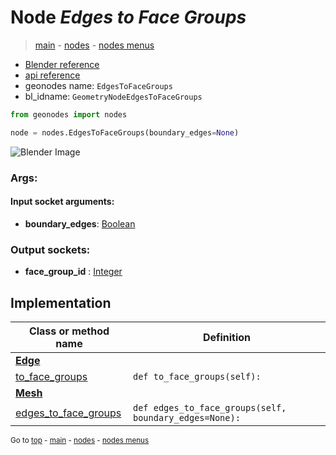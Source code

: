 # Node *Edges to Face Groups*

> [main](../index.md) - [nodes](nodes.md) - [nodes menus](nodes_menus.md)

- [Blender reference](https://docs.blender.org/manual/en/latest/modeling/geometry_nodes/d.html)
- [api reference](https://docs.blender.org/api/current/bpy.types.GeometryNodeEdgesToFaceGroups.html)
- geonodes name: `EdgesToFaceGroups`
- bl_idname: `GeometryNodeEdgesToFaceGroups`

```python
from geonodes import nodes

node = nodes.EdgesToFaceGroups(boundary_edges=None)
```

![Blender Image](https://docs.blender.org/manual/en/latest/_images/node-types_GeometryNodeEdgesToFaceGroups.webp)

### Args:

#### Input socket arguments:

- **boundary_edges**: [Boolean](Boolean.md)

### Output sockets:

- **face_group_id** : [Integer](Integer.md)

## Implementation

| Class or method name | Definition |
|----------------------|------------|
| **[Edge](Edge.md)** |
| [to_face_groups](Edge.md#to_face_groups) | `def to_face_groups(self):` |
| **[Mesh](Mesh.md)** |
| [edges_to_face_groups](Mesh.md#edges_to_face_groups) | `def edges_to_face_groups(self, boundary_edges=None):` |

<sub>Go to [top](#node-Edges-to-Face-Groups) - [main](../index.md) - [nodes](nodes.md) - [nodes menus](nodes_menus.md)</sub>

